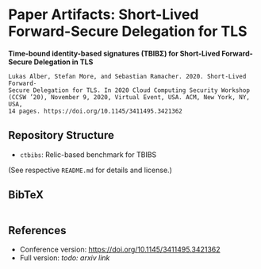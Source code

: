 # Paper Artifacts: Short-Lived Forward-Secure Delegation for TLS

**Time-bound identity-based signatures (TBIBΣ) for Short-Lived Forward-Secure Delegation in TLS**

```
Lukas Alber, Stefan More, and Sebastian Ramacher. 2020. Short-Lived Forward-
Secure Delegation for TLS. In 2020 Cloud Computing Security Workshop
(CCSW ’20), November 9, 2020, Virtual Event, USA. ACM, New York, NY, USA,
14 pages. https://doi.org/10.1145/3411495.3421362
```

## Repository Structure

* `ctbibs`: Relic-based benchmark for TBIBS 

(See respective `README.md` for details and license.)


## BibTeX


```bibtex

```

## References

* Conference version: https://doi.org/10.1145/3411495.3421362
* Full version: *todo: arxiv link*
